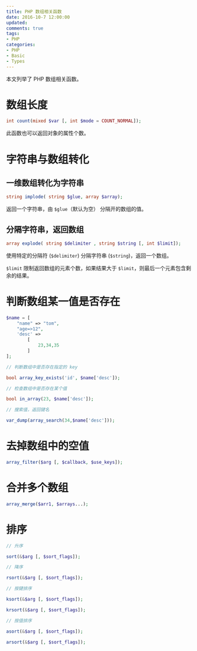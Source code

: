 ```yaml
---
title: PHP 数组相关函数
date: 2016-10-7 12:00:00
updated:
comments: true
tags:
- PHP
categories:
- PHP
- Basic
- Types
---
```


本文列举了 PHP 数组相关函数。

<!--more-->

# 数组长度

```php
int count(mixed $var [, int $mode = COUNT_NORMAL]);
```

此函数也可以返回对象的属性个数。

# 字符串与数组转化

## 一维数组转化为字符串

```php
string implode( string $glue, array $array);
```

返回一个字符串，由 `$glue`（默认为空） 分隔开的数组的值。

## 分隔字符串，返回数组

```php
array explode( string $delimiter , string $string [, int $limit]);
```

使用特定的分隔符 (`$delimiter`) 分隔字符串 (`$string`)，返回一个数组。

`$limit` 限制返回数组的元素个数，如果结果大于 `$limit`，则最后一个元素包含剩余的结果。

# 判断数组某一值是否存在

```php
$name = [
    "name" => "tom",
    "age=>12",
    'desc' =>
        [
            23,34,35
        ]
];

// 判断数组中是否存在指定的 key

bool array_key_exists('id', $name['desc']);

// 检查数组中是否存在某个值

bool in_array(23, $name['desc']);

// 搜索值，返回键名

var_dump(array_search(34,$name['desc']));
```

# 去掉数组中的空值

```php
array_filter($arg [, $callback, $use_keys]);
```

# 合并多个数组

```php
array_merge($arr1, $arrays...);
```

# 排序

```php
// 升序

sort(&$arg [, $sort_flags]);

// 降序

rsort(&$arg [, $sort_flags]);

// 按键排序

ksort(&$arg [, $sort_flags]);

krsort(&$arg [, $sort_flags]);

// 按值排序

asort(&$arg [, $sort_flags]);

arsort(&$arg [, $sort_flags]);
```
